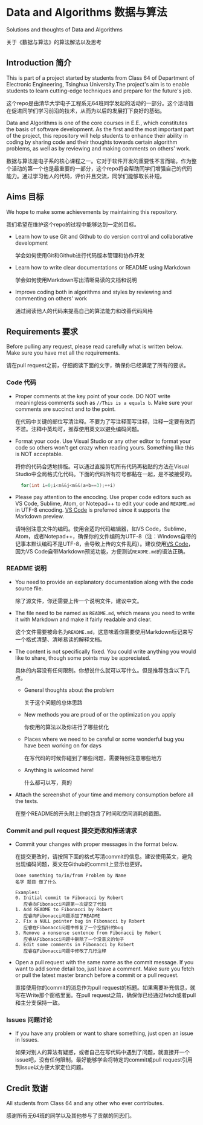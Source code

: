 # Data and Algorithms 数据与算法

Solutions and thoughts of Data and Algorithms

关于《数据与算法》的算法解法以及思考

## Introduction 简介

This is part of a project started by students from Class 64 of Department of Electronic Engineering, Tsinghua University.The project's aim is to enable students to learn cutting-edge techniques and prepare for the future's job.

这个repo是由清华大学电子工程系无64班同学发起的活动的一部分。这个活动旨在促进同学们学习前沿的技术，从而为以后的发展打下良好的基础。

Data and Algorithms is one of the core courses in E.E., which constitutes the basis of software development. As the first and the most important part of the project, this repository will help students to enhance their ability in coding by sharing code and their thoughts towards certain algorithm problems, as well as by reviewing and making comments on others' work.

数据与算法是电子系的核心课程之一。它对于软件开发的重要性不言而喻。作为整个活动的第一个也是最重要的一部分，这个repo将会帮助同学们增强自己的代码能力。通过学习他人的代码，评价并且交流，同学们能够取长补短。

## Aims 目标

We hope to make some achievements by maintaining this repository.

我们希望在维护这个repo的过程中能够达到一定的目标。

- Learn how to use Git and Github to do version control and collaborative development

  学会如何使用Git和Github进行代码版本管理和协作开发

- Learn how to write clear documentations or README using Markdown

  学会如何使用Markdown写出清晰易读的文档和说明

- Improve coding both in algorithms and styles by reviewing and commenting on others' work

  通过阅读他人的代码来提高自己的算法能力和改善代码风格

## Requirements 要求

Before pulling any request, please read carefully what is written below. Make sure you have met all the requirements.

请在pull request之前，仔细阅读下面的文字，确保你已经满足了所有的要求。

### Code 代码

- Proper comments at the key point of your code. DO NOT write meaningless comments such as `//This is a equals b`. Make sure your comments are succinct and to the point.

  在代码中关键的部位写清注释。不要为了写注释而写注释，注释一定要有效而不滥。注释中英均可，推荐使用英文以避免编码问题。

- Format your code. Use Visual Studio or any other editor to format your code so others won't get crazy when reading yours. Something like this is NOT acceptable.

  将你的代码合适地排版。可以通过直接剪切所有代码再粘贴的方法在Visual Studio中全局格式化代码。下面的代码所有符号都黏在一起，是不被接受的。

  ``` C++
    for(int i=0;i<n&&j<m&&(a+b==3);++i)
  ```

- Please pay attention to the encoding. Use proper code editors such as VS Code, Sublime, Atom, or Notepad++ to edit your code and `README.md` in UTF-8 encoding. [VS Code](https://code.visualstudio.com/) is preferred since it supports the Markdown preview.
  
  请特别注意文件的编码。使用合适的代码编辑器，如VS Code，Sublime，Atom，或者Notepad++，确保你的文件编码为UTF-8（注：Windows自带的记事本默认编码不是UTF-8，会导致上传的文件乱码）。建议使用[VS Code](https://code.visualstudio.com/)，因为VS Code自带Markdown预览功能，方便测试`README.md`的语法正确。

### README 说明

- You need to provide an explanatory documentation along with the code source file.

  除了源文件，你还需要上传一个说明文件，建议中文。

- The file need to be named as `README.md`, which means you need to write it with Markdown and make it fairly readable and clear.

  这个文件需要被命名为`README.md`，这意味着你需要使用Markdown标记来写一个格式清楚、清晰易读的解释文档。

- The content is not specifically fixed. You could write anything you would like to share, though some points may be appreciated.

  具体的内容没有任何限制。你想说什么就可以写什么。但是推荐包含以下几点。

  - General thoughts about the problem
    
    关于这个问题的总体思路

  - New methods you are proud of or the optimization you apply
  
    你使用的算法以及你进行了哪些优化

  - Places where we need to be careful or some wonderful bug you have been working on for days
    
    在写代码的时候你碰到了哪些问题，需要特别注意哪些地方

  - Anything is welcomed here!
    
    什么都可以写，真的

- Attach the screenshot of your time and memory consumption before all the texts.

  在整个README的开头附上你的包含了时间和空间消耗的截图。

### Commit and pull request 提交更改和推送请求

- Commit your changes with proper messages in the format below.
  
  在提交更改时，请按照下面的格式写清commit的信息。建议使用英文，避免出现编码问题，英文在Github的commit上显示也更好。

  ``` text
  Done something to/in/from Problem by Name
  名字 题目 做了什么

  Examples:
  0. Initial commit to Fibonacci by Robert
     应睿向Fibonacci问题第一次提交了代码
  1. Add README to Fibonacci by Robert
     应睿向Fibonacci问题添加了README
  2. Fix a NULL pointer bug in Fibonacci by Robert
     应睿在Fibonacci问题中修复了一个空指针的bug
  3. Remove a nonsense sentence from Fibonacci by Robert
     应睿从Fibonacci问题中删除了一个没意义的句子
  4. Edit some comments in Fibonacci by Robert
     应睿在Fibonacci问题中修改了几行注释
  ```

- Open a pull request with the same name as the commit message. If you want to add some detail too, just leave a comment. Make sure you fetch or pull the latest master branch before a commit or a pull request.
 
  直接使用你的commit的消息作为pull request的标题。如果需要补充信息，就写在Write那个窗格里面。在pull request之前，确保你已经通过fetch或者pull和主分支保持一致。

### Issues 问题讨论

- If you have any problem or want to share something, just open an issue in Issues.

  如果对别人的算法有疑惑，或者自己在写代码中遇到了问题，就直接开一个issue吧，没有任何限制。最好能够学会将特定的commit或pull request引用到issue以方便大家定位问题。

## Credit 致谢

All students from Class 64 and any other who ever contributes.

感谢所有无64班的同学以及其他参与了贡献的同志们。